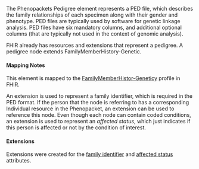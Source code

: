 The Phenopackets Pedigree element represents a PED file, which describes the family relationships of each specimen along with their gender and phenotype. PED files are typically used by software for genetic linkage analysis. PED files have six mandatory columns, and additional optional columns (that are typically not used in the context of genomic analysis).

FHIR already has resources and extensions that represent a pedigree. A pedigree node extends FamilyMemberHistory-Genetic. 

#### Mapping Notes

This element is mapped to the [FamilyMemberHistor-Geneticy](http://hl7.org/fhir/R4/familymemberhistory-genetic.html) profile in FHIR.

An extension is used to represent a family identifier, which is required in the PED format. If the person that the node is referring to has a corresponding Individual resource in the Phenopacket, an extension can be used to reference this node. Even though each node can contain coded conditions, an extension is used to represent an _affected status_, which just indicates if this person is affected or not by the condition of interest.

#### Extensions

Extensions were created for the [family identifier](StructureDefinition-family-identifier.html) and [affected status](StructureDefinition-affected-status.html) attributes.

